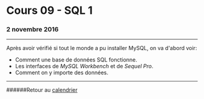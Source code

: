# Cours 09 - SQL 1
### 2 novembre 2016
-----

Après avoir vérifié si tout le monde a pu installer MySQL, on va d'abord voir:

- Comment une base de données SQL fonctionne.
- Les interfaces de *MySQL Workbench* et de *Sequel Pro*.
- Comment on y importe des données.

-----

######Retour au [calendrier](/calendrier.md)

